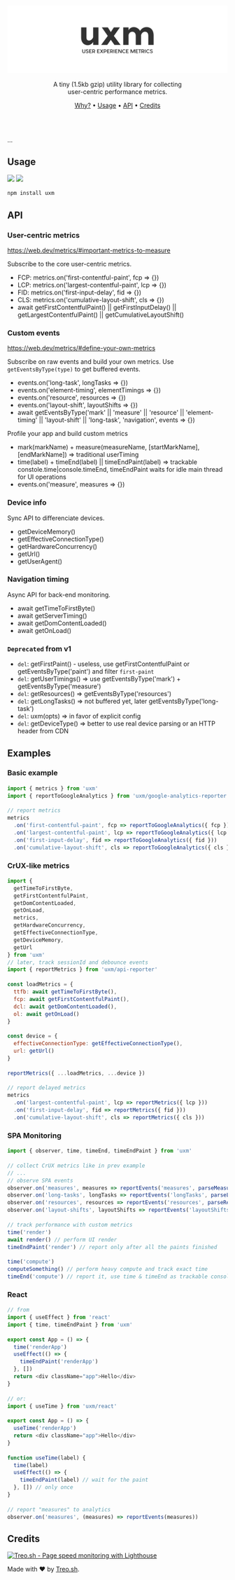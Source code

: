 <p align="center">
  <img src="./docs/logo.png" />
</p>

<p align="center">
  A tiny (1.5kb gzip) utility library for collecting<br />
  user-centric performance metrics.
</p>

<p align="center">
  <a href="#">Why?</a> • <a href="#usage">Usage</a> • <a href="#api">API</a> • <a href="#credits">Credits</a>
</p>

<br/>
<br/>

...

## Usage

[![](https://img.shields.io/npm/v/uxm.svg)](https://npmjs.org/package/uxm)
[![](https://img.shields.io/badge/license-MIT-blue.svg)](./LICENSE)

```bash
npm install uxm
```

## API

### User-centric metrics

https://web.dev/metrics/#important-metrics-to-measure

Subscribe to the core user-centric metrics.

- FCP: metrics.on('first-contentful-paint', fcp => {})
- LCP: metrics.on('largest-contentful-paint', lcp => {})
- FID: metrics.on('first-input-delay', fid => {})
- CLS: metrics.on('cumulative-layout-shift', cls => {})
- await getFirstContentfulPaint() || getFirstInputDelay() || getLargestContentfulPaint() || getCumulativeLayoutShift()

### Custom events

https://web.dev/metrics/#define-your-own-metrics

Subscribe on raw events and build your own metrics.
Use `getEventsByType(type)` to get buffered events.

- events.on('long-task', longTasks => {})
- events.on('element-timing', elementTimings => {})
- events.on('resource', resources => {})
- events.on('layout-shift', layoutShifts => {})
- await getEventsByType('mark' || 'measure' || 'resource' || 'element-timing' || 'layout-shift' || 'long-task', 'navigation', events => {})

Profile your app and build custom metrics

- mark(markName) + measure(measureName, [startMarkName], [endMarkName]) => traditional userTiming
- time(label) + timeEnd(label) || timeEndPaint(label) => trackable constole.time|console.timeEnd, timeEndPaint waits for idle main thread for UI operations
- events.on('measure', measures => {})

### Device info

Sync API to differenciate devices.

- getDeviceMemory()
- getEffectiveConnectionType()
- getHardwareConcurrency()
- getUrl()
- getUserAgent()

### Navigation timing

Async API for back-end monitoring.

- await getTimeToFirstByte()
- await getServerTiming()
- await getDomContentLoaded()
- await getOnLoad()

### `Deprecated` from v1

- `del`: getFirstPaint() - useless, use getFirstContentfulPaint or getEventsByType('paint') and filter `first-paint`
- `del`: getUserTimings() => use getEventsByType('mark') + getEventsByType('measure')
- `del`: getResources() => getEventsByType('resources')
- `del`: getLongTasks() => not buffered yet, later getEventsByType('long-task')
- `del`: uxm(opts) => in favor of explicit config
- `del`: getDeviceType() => better to use real device parsing or an HTTP header from CDN

## Examples

### Basic example

```js
import { metrics } from 'uxm'
import { reportToGoogleAnalytics } from 'uxm/google-analytics-reporter'

// report metrics
metrics
  .on('first-contentful-paint', fcp => reportToGoogleAnalytics({ fcp })
  .on('largest-contentful-paint', lcp => reportToGoogleAnalytics({ lcp }))
  .on('first-input-delay', fid => reportToGoogleAnalytics({ fid }))
  .on('cumulative-layout-shift', cls => reportToGoogleAnalytics({ cls }))
```

### CrUX-like metrics

```js
import {
  getTimeToFirstByte,
  getFirstContentfulPaint,
  getDomContentLoaded,
  getOnLoad,
  metrics,
  getHardwareConcurrency,
  getEffectiveConnectionType,
  getDeviceMemory,
  getUrl
} from 'uxm'
// later, track sessionId and debounce events
import { reportMetrics } from 'uxm/api-reporter'

const loadMetrics = {
  ttfb: await getTimeToFirstByte(),
  fcp: await getFirstContentfulPaint(),
  dcl: await getDomContentLoaded(),
  ol: await getOnLoad()
}

const device = {
  effectiveConnectionType: getEffectiveConnectionType(),
  url: getUrl()
}

reportMetrics({ ...loadMetrics, ...device })

// report delayed metrics
metrics
  .on('largest-contentful-paint', lcp => reportMetrics({ lcp }))
  .on('first-input-delay', fid => reportMetrics({ fid }))
  .on('cumulative-layout-shift', cls => reportMetrics({ cls }))
```

### SPA Monitoring

```js
import { observer, time, timeEnd, timeEndPaint } from 'uxm'

// collect CrUX metrics like in prev example
// ...
// observe SPA events
observer.on('measures', measures => reportEvents('measures', parseMeasures(measures))) // ignore <1s
observer.on('long-tasks', longTasks => reportEvents('longTasks', parseLongTasks(longTasks))) // use only duration
observer.on('resources', resources => reportEvents('resources', parseResources(resources))) // only XHR
observer.on('layout-shifts', layoutShifts => reportEvents('layoutShifts', parseLayoutShifts(layoutShifts))) // round to % & only values

// track performance with custom metrics
time('render')
await render() // perform UI render
timeEndPaint('render') // report only after all the paints finished

time('compute')
computeSomething() // perform heavy compute and track exact time
timeEnd('compute') // report it, use time & timeEnd as trackable console.time + console.timeEnd
```

### React

```js
// from
import { useEffect } from 'react'
import { time, timeEndPaint } from 'uxm'

export const App = () => {
  time('renderApp')
  useEffect(() => {
    timeEndPaint('renderApp')
  }, [])
  return <div className="app">Hello</div>
}

// or:
import { useTime } from 'uxm/react'

export const App = () => {
  useTime('renderApp')
  return <div className="app">Hello</div>
}

function useTime(label) {
  time(label)
  useEffect(() => {
    timeEndPaint(label) // wait for the paint
  }, []) // only once
}

// report "measures" to analytics
observer.on('measures', (measures) => reportEvents(measures))
```

## Credits

[![Treo.sh - Page speed monitoring with Lighthouse](https://user-images.githubusercontent.com/158189/66038877-a06abd80-e513-11e9-837f-097f44544326.jpg)](https://treo.sh/)

Made with ❤️ by [Treo.sh](https://treo.sh/).

